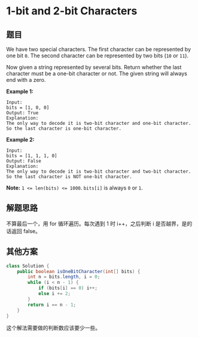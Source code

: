# 1-bit and 2-bit Characters

## 题目

We have two special characters. The first character can be represented by one bit `0`. The second character can be represented by two bits (`10` or `11`).

Now given a string represented by several bits. Return whether the last character must be a one-bit character or not. The given string will always end with a zero.

**Example 1:**

```
Input: 
bits = [1, 0, 0]
Output: True
Explanation: 
The only way to decode it is two-bit character and one-bit character. So the last character is one-bit character.
```

**Example 2:**

```
Input: 
bits = [1, 1, 1, 0]
Output: False
Explanation: 
The only way to decode it is two-bit character and two-bit character. So the last character is NOT one-bit character.
```

**Note:**
`1 <= len(bits) <= 1000`.
`bits[i]` is always `0` or `1`.

## 解题思路

不算最后一个，用 for 循环遍历。每次遇到 1 时 i++，之后判断 i 是否越界，是的话返回 false。

## 其他方案

```java
class Solution {
    public boolean isOneBitCharacter(int[] bits) {
        int n = bits.length, i = 0;
        while (i < n - 1) {
            if (bits[i] == 0) i++;
            else i += 2;
        }
        return i == n - 1;
    }
}
```

这个解法需要做的判断数应该要少一些。
